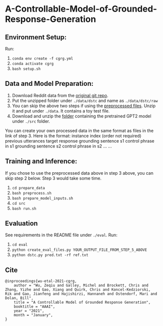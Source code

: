 # A-Controllable-Model-of-Grounded-Response-Generation


## Environment Setup:
Run:
1. `conda env create -f cgrg.yml`
2. `conda activate cgrg`
3. `bash setup.sh`

## Data and Model Preparation:
1. Download Reddit data from the [original git repo](https://github.com/qkaren/converse_reading_cmr).
2. Put the unzipped folder under `./data/dstc` and name as `./data/dstc/raw`
3. You can skip the above two steps if using the [preprocessed files](https://drive.google.com/file/d/1Nj9dveY6s666KRB0yhBtGQ3M7eWfNOJ1/view?usp=sharing). Unzip it and put under `./data`. It contains a toy test file.
4. Download and unzip the [folder](https://drive.google.com/file/d/1IjpVacKkafuALM9dlOI5chUaQdEa9jOZ/view?usp=sharing) containing the pretrained GPT2 model under `./src` folder. 

You can create your own processed data in the same format as files in the link of step 3. Here is the format:
instance index (order not required)
previous utterances
target response
grounding sentence s1
control phrase in s1
grounding sentence s2
control phrase in s2
...
...


## Training and Inference:
If you chose to use the preprocessed data above in step 3 above, you can skip step 2 below. Step 3 would take some time.
1. `cd prepare_data`
2. `bash preprocess.sh`
3. `bash prepare_model_inputs.sh`
4. `cd src`
5. `bash run.sh`


## Evaluation
See requirements in the README file under `./eval`. Run:
1. `cd eval`
2. `python create_eval_files.py YOUR_OUTPUT_FILE_FROM_STEP_5_ABOVE`
3. `python dstc.py pred.txt -rf ref.txt`


## Cite
```
@inproceedings{wu-etal-2021-cgrg,
    author = "Wu, Zeqiu and Galley, Michel and Brockett, Chris and Zhang, Yizhe and Gao, Xiang and Quirk, Chris and Koncel-Kedziorski, Rik and Gao, Jianfeng and Hajishirzi, Hannaneh and Ostendorf, Mari and Dolan, Bill",
    title = "A Controllable Model of Grounded Response Generation",
    booktitle = "AAAI",
    year = "2021",
    month = "January",
}
```